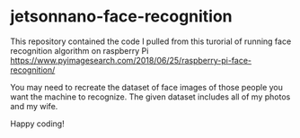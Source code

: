 # jetsonnano-face-recognition
This repository contained the code I pulled from this turorial of running face recognition algorithm on raspberry Pi https://www.pyimagesearch.com/2018/06/25/raspberry-pi-face-recognition/

You may need to recreate the dataset of face images of those people you want the machine to recognize. The given dataset includes all of my photos and my wife.

Happy coding!
